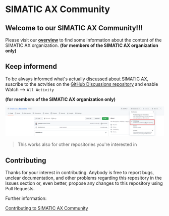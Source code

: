 # SIMATIC AX Community

## Welcome to our SIMATIC AX Community!!!

Please visit our **[overview](https://github.com/orgs/simatic-ax/discussions/1)** to find some information about the content of the SIMATIC AX organization. **(for members of the SIMATIC AX organization only)**

## Keep informend
To be always informed what's actually [discussed about SIMATIC AX](https://github.com/orgs/simatic-ax/discussions), suscribe to the actvities on the [GitHub Discussions repository](https://github.com/simatic-ax/.discussions) and enable Watch --> `All Activity`

**(for members of the SIMATIC AX organization only)**

![](./images/subscribe_notifications.png)

> This works also for other repositories you're interested in

## Contributing

Thanks for your interest in contributing. Anybody is free to report bugs, unclear documentation, and other problems regarding this repository in the Issues section or, even better, propose any changes to this repository using Pull Requests.

Further information:

[Contributing to SIMATIC AX Community](https://github.com/simatic-ax/.github/blob/main/.github/CONTRIBUTING.md)
